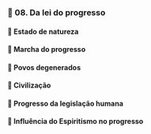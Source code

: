 ### 📑 08. Da lei do progresso
#### 📃 Estado de natureza
#### 📃 Marcha do progresso
#### 📃 Povos degenerados
#### 📃 Civilização
#### 📃 Progresso da legislação humana
#### 📃 Influência do Espiritismo no progresso
